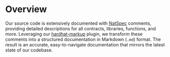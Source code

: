 # Overview

Our source code is extensively documented with [NatSpec](https://docs.soliditylang.org/en/latest/natspec-format.html) comments, providing detailed descriptions for all contracts, libraries, functions, and more. Leveraging our [hardhat-markup](https://github.com/dl-solarity/hardhat-markup) plugin, we transform these comments into a structured documentation in Markdown (`.md`) format. The result is an accurate, easy-to-navigate documentation that mirrors the latest state of our codebase.

